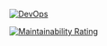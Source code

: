 
[![DevOps](https://github.com/adriancastrovilar/iwvg-devops-castro-adrian/actions/workflows/test-sonar.yml/badge.svg?branch=develop)](https://github.com/adriancastrovilar/iwvg-devops-castro-adrian/actions/workflows/test-sonar.yml)

[![Maintainability Rating](https://sonarcloud.io/api/project_badges/measure?project=adriancastrovilar_iwvg-devops-castro-adrian&metric=sqale_rating)](https://sonarcloud.io/summary/new_code?id=adriancastrovilar_iwvg-devops-castro-adrian)
